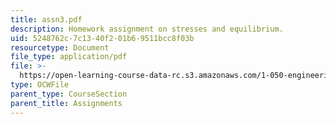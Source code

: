 ```yaml
---
title: assn3.pdf
description: Homework assignment on stresses and equilibrium.
uid: 5248762c-7c13-40f2-01b6-9511bcc8f03b
resourcetype: Document
file_type: application/pdf
file: >-
  https://open-learning-course-data-rc.s3.amazonaws.com/1-050-engineering-mechanics-i-fall-2007/5248762c7c1340f201b69511bcc8f03b_assn3.pdf
type: OCWFile
parent_type: CourseSection
parent_title: Assignments
---
```

